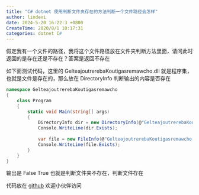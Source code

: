 ```yaml
---
title: "C# dotnet 使用判断文件夹存在的方法判断一个文件路径会怎样"
author: lindexi
date: 2024-5-20 16:22:3 +0800
CreateTime: 2020/8/1 10:17:31
categories: dotnet C#
---
```


假定我有一个文件的路径，我将这个文件路径放在文件夹判断方法里面，请问此时返回的是存在还是不存在？答案是返回不存在

<!--more-->


<!-- CreateTime:2020/8/1 10:17:31 -->



如下面测试代码，这里的 GelteajoutrerebaKoutigasremawcho.dll 就是程序集，也就是文件是存在的，那么放在 DirectoryInfo 判断输出的内容是否存在

```csharp
namespace GelteajoutrerebaKoutigasremawcho
{
    class Program
    {
        static void Main(string[] args)
        {
            DirectoryInfo dir = new DirectoryInfo(@"GelteajoutrerebaKoutigasremawcho.dll");
            Console.WriteLine(dir.Exists);
            
            var file = new FileInfo(@"GelteajoutrerebaKoutigasremawcho.dll");
            Console.WriteLine(file.Exists);
        }
    }
}
```

输出是 False True 也就是判断文件夹不存在，判断文件存在

代码放在 [github](https://github.com/lindexi/lindexi_gd/tree/e237082b643c86cd15124f201c82f46955b9ab84/GelteajoutrerebaKoutigasremawcho) 欢迎小伙伴访问

